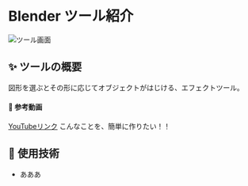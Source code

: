 # Blender ツール紹介
![ツール画面](blender1.png)

## ✨ ツールの概要
図形を選ぶとその形に応じてオブジェクトがはじける、エフェクトツール。
#### 🎥 参考動画
[YouTubeリンク](https://youtu.be/xxxxxxx)
こんなことを、簡単に作りたい！！


## 🔧 使用技術
- あああ



